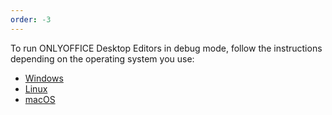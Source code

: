 ```yaml
---
order: -3
---
```


To run ONLYOFFICE Desktop Editors in debug mode, follow the instructions depending on the operating system you use:

- [Windows](Running%20in%20debug%20mode%20on%20Windows.md)
- [Linux](Running%20in%20debug%20mode%20on%20Linux.md)
- [macOS](Running%20in%20debug%20mode%20on%20macOS.md)
